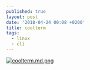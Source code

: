 ```yaml
---
published: true
layout: post
date: '2018-04-24 00:08 +0200'
title: coolterm
tags:
  - linux
  - cli
---
```

[![coolterm.md.png](https://cdn.scrot.moe/images/2018/04/24/coolterm.md.png)](https://cdn.scrot.moe/images/2018/04/24/coolterm.png)